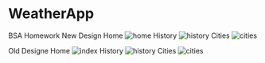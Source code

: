 # WeatherApp
BSA Homework
New Design
Home
![home](https://user-images.githubusercontent.com/5454020/28460070-05253440-6e19-11e7-8968-0d1ca3c02ece.png)
History
![history](https://user-images.githubusercontent.com/5454020/28460068-03c250ba-6e19-11e7-9ed8-6145a6c208f3.png)
Cities
![cities](https://user-images.githubusercontent.com/5454020/28460067-01400b48-6e19-11e7-82ad-f8e15a287dcc.png)

Old Designe
Home
![index](https://user-images.githubusercontent.com/5454020/27907338-eeafccea-624f-11e7-9c7f-a45bb9c7132b.png)
History
![history](https://user-images.githubusercontent.com/5454020/28123334-69bb9710-6729-11e7-988a-525f0e00f885.png)
Cities
![cities](https://user-images.githubusercontent.com/5454020/28123351-76d325a8-6729-11e7-8886-37496bbefd74.png)
